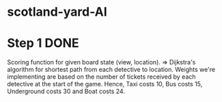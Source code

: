 # scotland-yard-AI

# Step 1 DONE
Scoring function for given board state (view, location).
=> Dijkstra's algorithm for shortest path from each detective to location. Weights we're implementing are based on the number of tickets received by each detective at the start of the game.
Hence, Taxi costs 10, Bus costs 15, Underground costs 30 and Boat costs 24.
